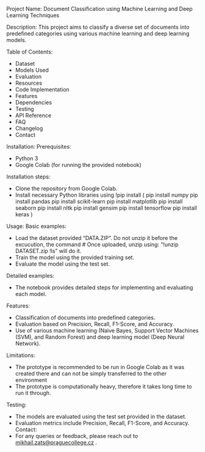Project Name:
Document Classification using Machine Learning and Deep Learning Techniques

Description:
This project aims to classify a diverse set of documents into predefined categories using various machine learning and deep learning models.

Table of Contents:
* Dataset
* Models Used
* Evaluation
* Resources
* Code Implementation
* Features
* Dependencies
* Testing
* API Reference
* FAQ
* Changelog
* Contact

Installation:
Prerequisites:
* Python 3
* Google Colab (for running the provided notebook)

Installation steps:
* Clone the repository from Google Colab.
* Install necessary Python libraries using !pip install 
(
pip install numpy
pip install pandas
pip install scikit-learn
pip install matplotlib
pip install seaborn
pip install nltk
pip install gensim
pip install tensorflow
pip install keras
)

Usage:
Basic examples:
* Load the dataset provided “DATA.ZIP”. Do not unzip it before the excucution, the command # Once uploaded, unzip using: “!unzip DATASET.zip !ls” will do it.
* Train the model using the provided training set.
* Evaluate the model using the test set.

Detailed examples:
* The notebook provides detailed steps for implementing and evaluating each model.

Features:
* Classification of documents into predefined categories.
* Evaluation based on Precision, Recall, F1-Score, and Accuracy.
* Use of various machine learning (Naive Bayes, Support Vector Machines (SVM), and Random Forest) and deep learning model (Deep Neural Network).

Limitations:
* The prototype is recommended to be run in Google Colab as it was created there and can not be simply transferred to the other environment 
* The prototype is computationally heavy, therefore it takes long time to run it through. 

Testing:
* The models are evaluated using the test set provided in the dataset.
* Evaluation metrics include Precision, Recall, F1-Score, and Accuracy.
Contact:
* For any queries or feedback, please reach out to mikhail.zats@praguecollege.cz . 
